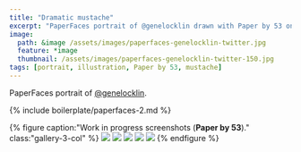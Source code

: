 ```yaml
---
title: "Dramatic mustache"
excerpt: "PaperFaces portrait of @genelocklin drawn with Paper by 53 on an iPad."
image: 
  path: &image /assets/images/paperfaces-genelocklin-twitter.jpg 
  feature: *image
  thumbnail: /assets/images/paperfaces-genelocklin-twitter-150.jpg
tags: [portrait, illustration, Paper by 53, mustache]
---
```


PaperFaces portrait of [@genelocklin](https://twitter.com/genelocklin).

{% include boilerplate/paperfaces-2.md %}

{% figure caption:"Work in progress screenshots (**Paper by 53**)." class:"gallery-3-col" %}
[![](/assets/images/paperfaces-genelocklin-process-1-600.jpg)](/assets/images/paperfaces-genelocklin-process-1-lg.jpg)
[![](/assets/images/paperfaces-genelocklin-process-2-600.jpg)](/assets/images/paperfaces-genelocklin-process-2-lg.jpg)
[![](/assets/images/paperfaces-genelocklin-process-3-600.jpg)](/assets/images/paperfaces-genelocklin-process-3-lg.jpg)
[![](/assets/images/paperfaces-genelocklin-process-4-600.jpg)](/assets/images/paperfaces-genelocklin-process-4-lg.jpg)
[![](/assets/images/paperfaces-genelocklin-process-5-600.jpg)](/assets/images/paperfaces-genelocklin-process-5-lg.jpg)
{% endfigure %}
